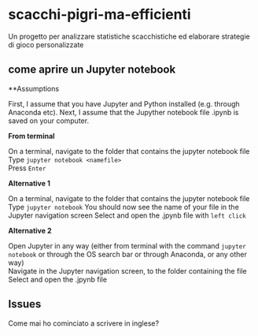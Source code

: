# scacchi-pigri-ma-efficienti
Un progetto per analizzare statistiche scacchistiche ed elaborare strategie di gioco personalizzate

## come aprire un Jupyter notebook

**Assumptions

First, I assume that you have Jupyter and Python installed (e.g. through Anaconda etc). 
Next, I assume that the Jupyther notebook file .ipynb is saved on your computer. 


**From terminal**

On a terminal, navigate to the folder that contains the jupyter notebook file
Type ``jupyter notebook <namefile>``  
Press ``Enter``  

**Alternative 1**

On a terminal, navigate to the folder that contains the jupyter notebook file
Type ``jupyter notebook`` 
You should now see the name of your file in the Jupyter navigation screen
Select and open the .jpynb file with ``left click``

**Alternative 2** 

Open Jupyter in any way (either from terminal with the command ``jupyter notebook`` or through the OS search bar or through Anaconda, or any other way)  
Navigate in the Jupyter navigation screen, to the folder containing the file
Select and open the .jpynb file

## Issues

Come mai ho cominciato a scrivere in inglese?
